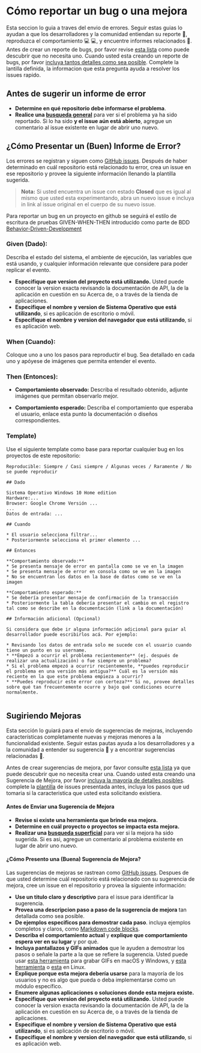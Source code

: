 # Cómo reportar un bug o una mejora

Esta seccion lo guia a traves del envio de errores. Seguir estas guias lo ayudan a que los desarrolladores y la comunidad entiendan su reporte :pencil:, reproduzca el comportamiento :computer: :computer:, y encuentre informes relacionados :mag_right:.
Antes de crear un reporte de bugs, por favor revise [esta lista](#antes-de-sugerir-un-informe-de-error) como puede descubrir que no necesita uno. Cuando usted esta creando un reporte de bugs, por favor [incluya tantos detalles como sea posible](#cómo-presentar-un-buen-informe-de-error). Complete la lantilla definida, la informacion que esta pregunta ayuda a resolver los issues rapido.

## Antes de sugerir un informe de error

* **Determine en qué repositorio debe informarse el problema**.
* **Realice una [busqueda general](https://github.com/search?q=+is%3Aissue+user%3Auniandesdsit)** para ver si el problema ya ha sido reportado. Si lo ha sido **y el issue aún está abierto**, agregue un comentario al issue existente en lugar de abrir uno nuevo.

## ¿Cómo Presentar un (Buen) Informe de Error?

Los errores se registran y siguen como [GitHub issues](https://guides.github.com/features/issues/). Después de haber determinado en cuál repositorio está relacionado tu error, crea un issue en ese repositorio y provee la siguiente información llenando la plantilla sugerida.

> **Nota:** Si usted encuentra un issue con estado **Closed** que es igual al mismo que usted esta experimentando, abra un nuevo issue e incluya in link al issue original en el cuerpo de su nuevo issue.

Para reportar un bug en un proyecto en github se seguirá el estilo de escritura de pruebas GIVEN-WHEN-THEN introducido como parte de BDD [Behavior-Driven-Development](https://dannorth.net/introducing-bdd/)

### Given (Dado):

Describa el estado del sistema, el ambiente de ejecución, las variables que está usando, y cualquier información relevante que considere para poder replicar el evento.
* **Especifique que version del proyecto está utilizando.** Usted puede conocer la version exacta revisando la documentación de API, la de la aplicación en cuestión en su Acerca de, o a través de la tienda de aplicaciones.
* **Especifique el nombre y version de Sistema Operativo que está utilizando**, si es aplicación de escritorio o móvil.
* **Especifique el nombre y version del navegador que está utilizando**, si es aplicación web.

### When (Cuando):

Coloque uno a uno los pasos para reproductir el bug. Sea detallado en cada uno y apóyese de imágenes que permita entender el evento.

### Then (Entonces):

* **Comportamiento observado:** Describa el resultado obtenido, adjunte imágenes que permitan observarlo mejor.

* **Comportamiento esperado:** Describa el comportamiento que esperaba el usuario, enlace esta punto la documentación o diseños correspondientes.

### Template)

Use el siguiente template como base para reportar cualquier bug en los proyectos de este repositorio:

```
Reproducible: Siempre / Casi siempre / Algunas veces / Raramente / No se puede reproducir

## Dado 

Sistema Operativo Windows 10 Home edition
Hardware:...
Browser: Google Chrome Versión ...
...
Datos de entrada: ...

## Cuando

* El usuario selecciona filtrar...
* Posteriormente selecciona el primer elemento ...

## Entonces

**Comportamiento observado:**
* Se presenta mensaje de error en pantalla como se ve en la imagen
* Se presenta mensaje de error en consola como se ve en la imagen
* No se encuentran los datos en la base de datos como se ve en la imagen

**Comportamiento esperado:**
* Se debería presentar mensaje de confirmación de la transacción
* Posteriormente la tabla debería presentar el cambio en el registro tal como se describe en la documentación (link a la documentación)

## Información adicional (Opcional)

Si considera que debe ir alguna información adicional para guiar al desarrollador puede escribirlos acá. Por ejemplo:

* Revisando los datos de entrada solo me sucede con el usuario cuando tiene un punto en su username.
* **Empezó a ocurrir el problema recientemente** (ej. después de realizar una actualización) o fue siempre un problema?
* Si el problema empezó a ocurrir recientemente, **puedes reproducir el problema en una versión más antigua?** Cuál es la versión más reciente en la que este problema empieza a ocurrir?
* **Puedes reproducir este error con certeza?** Si no, provee detalles sobre qué tan frecuentemente ocurre y bajo qué condiciones ocurre normalmente.


```
## Sugiriendo Mejoras

Esta sección lo guiará para el envío de sugerencias de mejoras, incluyendo características completamente nuevas y mejoras menores a la funcionalidad existente. Seguir estas pautas ayuda a los desarrolladores y a la comunidad a entender su sugerencia :pencil: y a encontrar sugerencias relacionadas :mag_right:.

Antes de crear sugerencias de mejora, por favor consulte [esta lista](#antes-de-enviar-una-sugerencia-de-mejora) ya que puede descubrir que no necesita crear una. Cuando usted esta creando una Sugerencia de Mejora, por favor [incluya la mayoría de detalles posibles](#cómo-presento-una-buena-sugerencia-de-mejora). complete la [plantilla](#Template) de issues presentada antes, incluya los pasos que ud tomaria si la caracteristica que usted esta solicitando existiera.

#### Antes de Enviar una Sugerencia de Mejora

* **Revise si existe una herramienta que brinde esa mejora.**
* **Determine en cuál proyecto o proyectos se impacta esta mejora.**
* **Realizar una [busqueda superficial](https://github.com/search?q=+is%3Aissue+user%3Auniandesdsit)** para ver si la mejora ha sido sugerida. Si es asi, agregue un comentario al problema existente en lugar de abrir uno nuevo.

#### ¿Cómo Presento una (Buena) Sugerencia de Mejora?

Las sugerencias de mejoras se rastrean como [GitHub issues](https://guides.github.com/features/issues/). Despues de que usted determine cuál repositorio está relacionado con su sugerencia de mejora, cree un issue en el repositorio y provea la siguiente información:

* **Use un titulo claro y descriptivo** para el issue para identificar la sugerencia.
* **Provea una descripcion paso a paso de la sugerencia de mejora** tan detallada como sea posible.
* **De ejemplos especificos para demostrar cada paso**. incluya ejemplos completos y claros, como [Markdown code blocks](https://help.github.com/articles/markdown-basics/#multiple-lines).
* **Describa el comportamiento actual** y **explique que comportamiento espera ver en su lugar** y por qué.
* **Incluya pantallazos y GIFs animados** que le ayuden a demostrar los pasos o señale la parte a la que se refiere la sugerencia. Usted puede usar [esta herramienta](https://www.cockos.com/licecap/) para grabar GIFs en macOS y Windows, y [esta herramienta](https://github.com/colinkeenan/silentcast) o [esta](https://github.com/GNOME/byzanz) en Linux.
* **Explique porque esta mejora debería usarse** para la mayoría de los usuarios y no es algo que pueda o deba implementarse como un módulo específico.
* **Enumere algunas aplicaciones o soluciones donde esta mejora existe.**
* **Especifique que version del proyecto está utilizando.** Usted puede conocer la version exacta revisando la documentación de API, la de la aplicación en cuestión en su Acerca de, o a través de la tienda de aplicaciones.
* **Especifique el nombre y version de Sistema Operativo que está utilizando**, si es aplicación de escritorio o móvil.
* **Especifique el nombre y version del navegador que está utilizando**, si es aplicación web.


